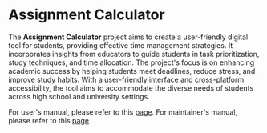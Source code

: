 # Assignment Calculator

The **Assignment Calculator** project aims to create a user-friendly digital tool for students, providing effective time management strategies. It incorporates insights from educators to guide students in task prioritization, study techniques, and time allocation. The project's focus is on enhancing academic success by helping students meet deadlines, reduce stress, and improve study habits. With a user-friendly interface and cross-platform accessibility, the tool aims to accommodate the diverse needs of students across high school and university settings.


For user's manual, please refer to this [page](). For maintainer's manual, please refer to this [page](maintainer_manual.md)